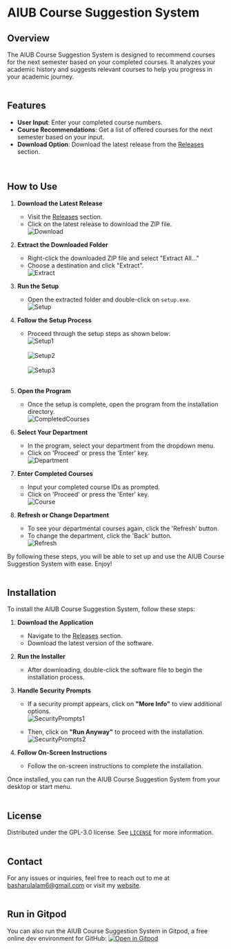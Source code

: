 # AIUB Course Suggestion System

## Overview

The AIUB Course Suggestion System is designed to recommend courses for the next semester based on your completed courses. It analyzes your academic history and suggests relevant courses to help you progress in your academic journey.
<br><br>


## Features
- **User Input**: Enter your completed course numbers.
- **Course Recommendations**: Get a list of offered courses for the next semester based on your input.
- **Download Option**: Download the latest release from the [Releases](https://github.com/Basharul2002/AIUB-Course-Suggestion-System/releases) section.
<br>


## How to Use

1. **Download the Latest Release**
   - Visit the [Releases](https://github.com/Basharul2002/AIUB-Course-Suggestion-System/releases) section.
   - Click on the latest release to download the ZIP file.<br>
      ![Download](Assets/Download.png)

2. **Extract the Downloaded Folder**
   - Right-click the downloaded ZIP file and select "Extract All..."
   - Choose a destination and click "Extract".<br>
      ![Extract](Assets/Extract.png)

3. **Run the Setup**
   - Open the extracted folder and double-click on `setup.exe`.<br>
      ![Setup](Assets/Setup.png)

4. **Follow the Setup Process**
   - Proceed through the setup steps as shown below:<br>
      ![Setup1](Assets/Setup_1.png)<br><br>
      ![Setup2](Assets/Setup_2.png)<br><br>
      ![Setup3](Assets/Setup_3.png)<br><br>

5. **Open the Program**
   - Once the setup is complete, open the program from the installation directory.<br>
      ![CompletedCourses](Assets/Open_exe.png)

6. **Select Your Department**
   - In the program, select your department from the dropdown menu.
   - Click on 'Proceed' or press the 'Enter' key. <br>
      ![Department](Assets/Department.png)

7. **Enter Completed Courses**
   - Input your completed course IDs as prompted.
   - Click on 'Proceed' or press the 'Enter' key. <br>
      ![Course](Assets/Course.png)

8. **Refresh or Change Department**
   - To see your departmental courses again, click the 'Refresh' button.
   - To change the department, click the 'Back' button. <br>
      ![Refresh](Assets/Refresh.png)

By following these steps, you will be able to set up and use the AIUB Course Suggestion System with ease. Enjoy!
<br> <br>



## Installation

To install the AIUB Course Suggestion System, follow these steps:

1. **Download the Application**
   - Navigate to the [Releases](https://github.com/Basharul2002/AIUB-Course-Suggestion-System/releases) section.
   - Download the latest version of the software.

2. **Run the Installer**
   - After downloading, double-click the software file to begin the installation process.

3. **Handle Security Prompts**
   - If a security prompt appears, click on **"More Info"** to view additional options.<br>
     ![SecurityPrompts1](Assets/SecurityPrompts1.jpg)
   
   - Then, click on **"Run Anyway"** to proceed with the installation.<br>
     ![SecurityPrompts2](Assets/SecurityPrompts2.jpg)

4. **Follow On-Screen Instructions**
   - Follow the on-screen instructions to complete the installation.

Once installed, you can run the AIUB Course Suggestion System from your desktop or start menu.
<br> <br>



## License

Distributed under the GPL-3.0 license. See [`LICENSE`](https://github.com/Basharul2002/AIUB-Course-Suggestion-System/blob/main/LICENSE) for more information.
<br><br>



## Contact

For any issues or inquiries, feel free to reach out to me at [basharulalam6@gmail.com](mailto:basharulalam6@gmail.com) or visit my [website](https://basharul2002.github.io/).
<br> <br>



## Run in Gitpod

You can also run the AIUB Course Suggestion System in Gitpod, a free online dev environment for GitHub:
[![Open in Gitpod](https://gitpod.io/button/open-in-gitpod.svg)](https://gitpod.io/#https://github.com/Basharul2002/AIUB-Course-Suggestion-System/blob/master/AIUB%20Offered%20Course.sln)
